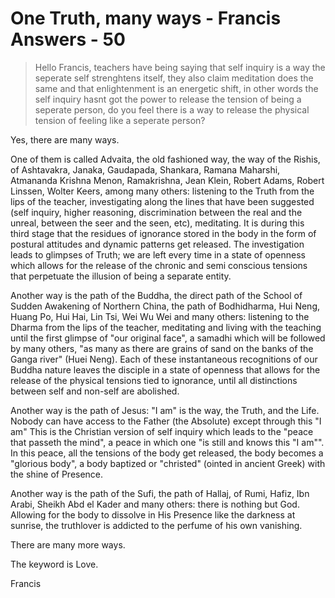 # One Truth, many ways - Francis Answers - 50

>Hello Francis, teachers have being saying that self inquiry is a way the seperate self strenghtens itself, they also claim meditation does the same and that enlightenment is an energetic shift, in other words the self inquiry hasnt got the power to release the tension of being a seperate person, do you feel there is a way to release the physical tension of feeling like a seperate person?

Yes, there are many ways.

One of them is called Advaita, the old fashioned way, the way of the Rishis, of Ashtavakra, Janaka, Gaudapada, Shankara, Ramana Maharshi, Atmananda Krishna Menon, Ramakrishna, Jean Klein, Robert Adams, Robert Linssen, Wolter Keers, among many others: listening to the Truth from the lips of the teacher, investigating along the lines that have been suggested (self inquiry, higher reasoning, discrimination between the real and the unreal, between the seer and the seen, etc), meditating. It is during this third stage that the residues of ignorance stored in the body in the form of postural attitudes and dynamic patterns get released. The investigation leads to glimpses of Truth; we are left every time in a state of openness which allows for the release of the chronic and semi conscious tensions that perpetuate the illusion of being a separate entity.

Another way is the path of the Buddha, the direct path of the School of Sudden Awakening of Northern China, the path of Bodhidharma, Hui Neng, Huang Po, Hui Hai, Lin Tsi, Wei Wu Wei and many others: listening to the Dharma from the lips of the teacher, meditating and living with the teaching until the first glimpse of "our original face", a samadhi which will be followed by many others, "as many as there are grains of sand on the banks of the Ganga river" (Huei Neng). Each of these instantaneous recognitions of our Buddha nature leaves the disciple in a state of openness that allows for the release of the physical tensions tied to ignorance, until all distinctions between self and non-self are abolished.

Another way is the path of Jesus: "I am" is the way, the Truth, and the Life. Nobody can have access to the Father (the Absolute) except through this "I am" This is the Christian version of self inquiry which leads to the "peace that passeth the mind", a peace in which one "is still and knows this "I am"". In this peace, all the tensions of the body get released, the body becomes a "glorious body", a body baptized or "christed" (ointed in ancient Greek) with the shine of Presence.

Another way is the path of the Sufi, the path of Hallaj, of Rumi, Hafiz, Ibn Arabi, Sheikh Abd el Kader and many others: there is nothing but God. Allowing for the body to dissolve in His Presence like the darkness at sunrise, the truthlover is addicted to the perfume of his own vanishing.

There are many more ways.

The keyword is Love.

Francis